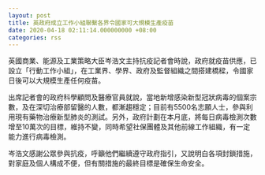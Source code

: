 ```yaml
---
layout: post
title: 英政府成立工作小組聯繫各界令國家可大規模生產疫苗
date: 2020-04-18 02:11:14.000000000 +08:00
categories: rss
---
```


英國商業、能源及工業策略大臣岑浩文主持抗疫記者會時說，政府就疫苗供應，已設立「行動工作小組」，在工業界、學界、政府及監督組織之間搭建橋樑，令國家日後可以大規模生產任何疫苗。

出席記者會的政府科學顧問及醫療官員就說，當地新增感染新型冠狀病毒的個案宗數，及在深切治療部留醫的人數，都漸趨穩定；目前有5500名志願人士，參與利用現有藥物治療新型肺炎的測試。另外，政府計劃在本月底，將每日病毒檢測次數增至10萬次的目標，維持不變，同時希望社保團體及其他前線工作組織，有一定能力進行病毒檢測。

岑浩文感謝公眾參與抗疫，呼籲他們繼續遵守政府指引，又說明白各項封鎖措施，對家庭及個人構成不便，但有關措施的最終目標是確保生命安全。
